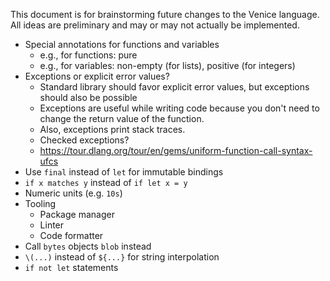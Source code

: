 This document is for brainstorming future changes to the Venice language. All ideas are preliminary and may or may not actually be implemented.

- Special annotations for functions and variables
  - e.g., for functions: pure
  - e.g., for variables: non-empty (for lists), positive (for integers)
- Exceptions or explicit error values?
  - Standard library should favor explicit error values, but exceptions should also be possible
  - Exceptions are useful while writing code because you don't need to change the return value of the function.
  - Also, exceptions print stack traces.
  - Checked exceptions?
  - <https://tour.dlang.org/tour/en/gems/uniform-function-call-syntax-ufcs>
- Use `final` instead of `let` for immutable bindings
- `if x matches y` instead of `if let x = y`
- Numeric units (e.g. `10s`)
- Tooling
  - Package manager
  - Linter
  - Code formatter
- Call `bytes` objects `blob` instead
- `\(...)` instead of `${...}` for string interpolation
- `if not let` statements
